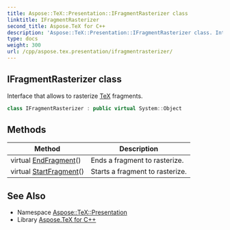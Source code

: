 ```yaml
---
title: Aspose::TeX::Presentation::IFragmentRasterizer class
linktitle: IFragmentRasterizer
second_title: Aspose.TeX for C++
description: 'Aspose::TeX::Presentation::IFragmentRasterizer class. Interface that allows to rasterize TeX fragments in C++.'
type: docs
weight: 300
url: /cpp/aspose.tex.presentation/ifragmentrasterizer/
---
```

## IFragmentRasterizer class


Interface that allows to rasterize [TeX](../../aspose.tex/) fragments.

```cpp
class IFragmentRasterizer : public virtual System::Object
```

## Methods

| Method | Description |
| --- | --- |
| virtual [EndFragment](./endfragment/)() | Ends a fragment to rasterize. |
| virtual [StartFragment](./startfragment/)() | Starts a fragment to rasterize. |
## See Also

* Namespace [Aspose::TeX::Presentation](../)
* Library [Aspose.TeX for C++](../../)
